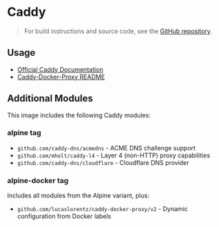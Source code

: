 # Caddy

> For build instructions and source code, see the [GitHub repository](https://github.com/Lumysia/charts/tree/main/caddy).

## Usage

- [Official Caddy Documentation](https://caddyserver.com/docs/)
- [Caddy-Docker-Proxy README](https://github.com/lucaslorentz/caddy-docker-proxy)

## Additional Modules

This image includes the following Caddy modules:

### alpine tag

- `github.com/caddy-dns/acmedns` - ACME DNS challenge support
- `github.com/mholt/caddy-l4` - Layer 4 (non-HTTP) proxy capabilities
- `github.com/caddy-dns/cloudflare` - Cloudflare DNS provider

### alpine-docker tag

Includes all modules from the Alpine variant, plus:

- `github.com/lucaslorentz/caddy-docker-proxy/v2` - Dynamic configuration from Docker labels
